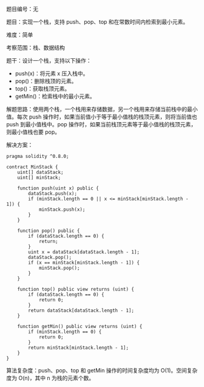 题目编号：无

题目：实现一个栈，支持 push、pop、top 和在常数时间内检索到最小元素。

难度：简单

考察范围：栈、数据结构

题干：设计一个栈，支持以下操作：

- push(x)：将元素 x 压入栈中。
- pop()：删除栈顶的元素。
- top()：获取栈顶元素。
- getMin()：检索栈中的最小元素。

解题思路：使用两个栈，一个栈用来存储数据，另一个栈用来存储当前栈中的最小值。每次 push 操作时，如果当前值小于等于最小值栈的栈顶元素，则将当前值也 push 到最小值栈中。pop 操作时，如果当前栈顶元素等于最小值栈的栈顶元素，则最小值栈也要 pop。

解决方案：

```solidity
pragma solidity ^0.8.0;

contract MinStack {
    uint[] dataStack;
    uint[] minStack;

    function push(uint x) public {
        dataStack.push(x);
        if (minStack.length == 0 || x <= minStack[minStack.length - 1]) {
            minStack.push(x);
        }
    }

    function pop() public {
        if (dataStack.length == 0) {
            return;
        }
        uint x = dataStack[dataStack.length - 1];
        dataStack.pop();
        if (x == minStack[minStack.length - 1]) {
            minStack.pop();
        }
    }

    function top() public view returns (uint) {
        if (dataStack.length == 0) {
            return 0;
        }
        return dataStack[dataStack.length - 1];
    }

    function getMin() public view returns (uint) {
        if (minStack.length == 0) {
            return 0;
        }
        return minStack[minStack.length - 1];
    }
}
```

算法复杂度：push、pop、top 和 getMin 操作的时间复杂度均为 O(1)。空间复杂度为 O(n)，其中 n 为栈的元素个数。